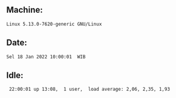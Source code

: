 ## Machine:
```
Linux 5.13.0-7620-generic GNU/Linux
```
## Date:
```
Sel 18 Jan 2022 10:00:01  WIB
```
## Idle:
```
 22:00:01 up 13:08,  1 user,  load average: 2,06, 2,35, 1,93
```
